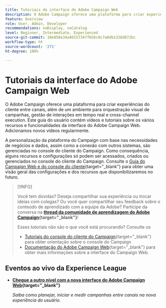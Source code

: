 ```yaml
---
title: Tutoriais da interface do Adobe Campaign Web
description: O Adobe Campaign oferece uma plataforma para criar experiências do cliente entre canais, além de um ambiente para orquestração visual de campanhas, gestão de interações em tempo real e cross-channel execution. Este guia do usuário contém vídeos e tutoriais sobre os vários recursos e funcionalidades da interface do Adobe Campaign Web.
feature: Overview
role: User, Admin, Developer
recommendations: noDisplay, noCatalog
level: Beginner, Intermediate, Experienced
source-git-commit: 10e858e34a40157347f026c8c7a0db1326d872bc
workflow-type: ht
source-wordcount: '271'
ht-degree: 100%

---
```


# Tutoriais da interface do Adobe Campaign Web

O Adobe Campaign oferece uma plataforma para criar experiências do cliente entre canais, além de um ambiente para orquestração visual de campanhas, gestão de interações em tempo real e cross-channel execution. Este guia do usuário contém vídeos e tutoriais sobre os vários recursos e funcionalidades da interface do Adobe Campaign Web. Adicionamos novos vídeos regularmente.

A personalização da plataforma do Campaign com base nas necessidades de negócios e dados, assim como a conexão com outros sistemas, são gerenciadas no console do cliente do Campaign. Como consequência, alguns recursos e configurações só podem ser acessados, criados ou gerenciados no console do cliente do Campaign. Consulte o [Guia do Campaign Web e do console do cliente](https://experienceleague.adobe.com/docs/campaign-web/v8/start/capability-matrix.html?lang=pt-BR){target="_blank"} para obter uma visão geral das configurações e dos recursos que disponibilizaremos no futuro.

>[!INFO]
> 
> Você tem dúvidas? Deseja compartilhar sua experiência ou trocar ideias com colegas? Ou você quer compartilhar seu feedback sobre o conteúdo de aprendizado com a equipe da Adobe? Participe da conversa na **[thread da comunidade de aprendizagem do Adobe Campaign](https://experienceleaguecommunities.adobe.com:443/t5/adobe-campaign-classic/join-the-discussion-on-adobe-campaign-learning/td-p/419096){target="_blank"}**!
>
>
> Esses tutoriais não são o que você está procurando?
> Consulte os
> * [Tutoriais do console do cliente do Campaign](https://experienceleague.adobe.com/docs/campaign-learn/tutorials/overview.html?lang=pt-BR){target="_blank"} para obter orientação sobre o console do Campaign
> * [Documentação do Adobe Campaign Web](https://experienceleague.adobe.com/docs/campaign-web/v8/campaign-web-home.html?lang=pt-BR){target="_blank"} para obter mais informações sobre a interface do Campaign Web.

<div id="recs-overview-body-1"></div>
<div id="recs-overview-body-2"></div>
<div id="recs-overview-body-3"></div>
<div id="recs-overview-body-4"></div>
<div id="recs-overview-body-5"></div>
<div id="recs-overview-body-6"></div>

<div id="staff-picks-section">
</div>

## Eventos ao vivo da Experience League

* **[Chegue a outro nível com a nova interface do Adobe Campaign Web](https://experienceleague.adobe.com/docs/events/experience-league-live-recordings/episodes/exl-live-episode-02-29-24.html?lang=pt-BR){target="_blank"}**

  *Saiba como planejar, iniciar e medir campanhas entre canais na nova experiência do usuário.*

